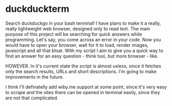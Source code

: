 # duckduckterm
Search duckduckgo in your bash terminal!
I have plans to make it a really, really lightweight web browser, designed only to read text. The main purpose of this project will be searching for quick answers while programming. Let's say, you come across an error in your code. Now you would have to open your browser, wait for it to load, render images, javascript and all that bloat. 
With my script I aim to give you a quick way to find an answer for an easy question - think tuxi, but more browser - like.

HOWEVER. In it's current state the script is almost usless, since it fetches only the search results, URLs and short descriptions. I'm going to make improvements in the future.

I think I'll definatelly add wiby.me support at some point, since it's very easy to scrape and the sites there can be opened in terminal easily, since they are not that complicated.
